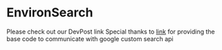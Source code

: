# EnvironSearch
Please check out our DevPost link
Special thanks to [link](https://github.com/fanysoft/Android_Google_Custom_SearchDemo) for providing the base code to communicate with google custom search api
